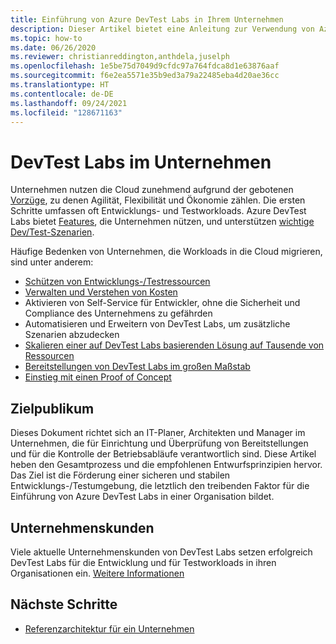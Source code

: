 ```yaml
---
title: Einführung von Azure DevTest Labs in Ihrem Unternehmen
description: Dieser Artikel bietet eine Anleitung zur Verwendung von Azure DevTest Labs in Ihrem Unternehmen.
ms.topic: how-to
ms.date: 06/26/2020
ms.reviewer: christianreddington,anthdela,juselph
ms.openlocfilehash: 1e5be75d7049d9cfdc97a764fdca8d1e63876aaf
ms.sourcegitcommit: f6e2ea5571e35b9ed3a79a22485eba4d20ae36cc
ms.translationtype: HT
ms.contentlocale: de-DE
ms.lasthandoff: 09/24/2021
ms.locfileid: "128671163"
---
```

# <a name="devtest-labs-in-the-enterprise"></a>DevTest Labs im Unternehmen
Unternehmen nutzen die Cloud zunehmend aufgrund der gebotenen [Vorzüge](/azure/architecture/cloud-adoption/business-strategy/cloud-migration-business-case), zu denen Agilität, Flexibilität und Ökonomie zählen. Die ersten Schritte umfassen oft Entwicklungs- und Testworkloads. Azure DevTest Labs bietet [Features](devtest-lab-concepts.md), die Unternehmen nützen, und unterstützen [wichtige Dev/Test-Szenarien](devtest-lab-guidance-get-started.md).

Häufige Bedenken von Unternehmen, die Workloads in die Cloud migrieren, sind unter anderem:

- [Schützen von Entwicklungs-/Testressourcen](devtest-lab-guidance-governance-policy-compliance.md)
- [Verwalten und Verstehen von Kosten](devtest-lab-guidance-governance-cost-ownership.md)
- Aktivieren von Self-Service für Entwickler, ohne die Sicherheit und Compliance des Unternehmens zu gefährden
- Automatisieren und Erweitern von DevTest Labs, um zusätzliche Szenarien abzudecken
- [Skalieren einer auf DevTest Labs basierenden Lösung auf Tausende von Ressourcen](devtest-lab-guidance-scale.md)
- [Bereitstellungen von DevTest Labs im großen Maßstab](devtest-lab-guidance-orchestrate-implementation.md)
- [Einstieg mit einen Proof of Concept](devtest-lab-guidance-orchestrate-implementation.md)

## <a name="intended-audience"></a>Zielpublikum
Dieses Dokument richtet sich an IT-Planer, Architekten und Manager im Unternehmen, die für Einrichtung und Überprüfung von Bereitstellungen und für die Kontrolle der Betriebsabläufe verantwortlich sind. Diese Artikel heben den Gesamtprozess und die empfohlenen Entwurfsprinzipien hervor. Das Ziel ist die Förderung einer sicheren und stabilen Entwicklungs-/Testumgebung, die letztlich den treibenden Faktor für die Einführung von Azure DevTest Labs in einer Organisation bildet.

## <a name="enterprise-customers"></a>Unternehmenskunden

Viele aktuelle Unternehmenskunden von DevTest Labs setzen erfolgreich DevTest Labs für die Entwicklung und für Testworkloads in ihren Organisationen ein. [Weitere Informationen](https://azure.microsoft.com/case-studies/?term=DevTest+labs)

## <a name="next-steps"></a>Nächste Schritte
- [Referenzarchitektur für ein Unternehmen](devtest-lab-reference-architecture.md)
